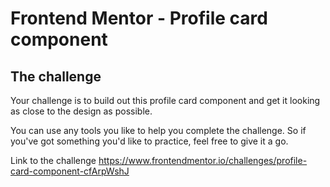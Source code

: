 # Frontend Mentor - Profile card component

## The challenge

Your challenge is to build out this profile card component and get it looking as close to the design as possible.

You can use any tools you like to help you complete the challenge. So if you've got something you'd like to practice, feel free to give it a go.

Link to the challenge https://www.frontendmentor.io/challenges/profile-card-component-cfArpWshJ
